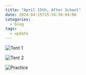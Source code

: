 ```yaml
---
title: "April 15th, After School"
date: 2024-04-15T15:34:30-04:00
categories:
  - blog
tags:
  - update
---
```


![Tent 1](/assets/images/tent-1.JPG)

![Tent 2](/assets/images/tent-2.JPG)

![Practice](/assets/images/practice-1827.JPG)